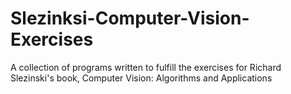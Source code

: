 Slezinksi-Computer-Vision-Exercises
===================================

A collection of programs written to fulfill the exercises for Richard Slezinski's book, Computer Vision: Algorithms and Applications
